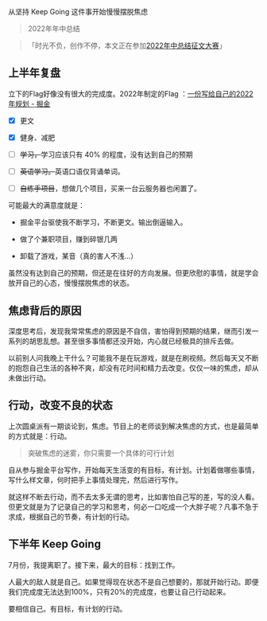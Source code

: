 从坚持 Keep Going 这件事开始慢慢摆脱焦虑

> 2022年年中总结

> 「时光不负，创作不停，本文正在参加[2022年中总结征文大赛](https://juejin.cn/post/7108989863126368286 "https://juejin.cn/post/7108989863126368286")」

## 上半年复盘

立下的Flag好像没有很大的完成度。2022年制定的Flag ：[一份写给自己的2022年规划 - 掘金](https://juejin.cn/post/7048905442935701517)

- [x] 更文

- [x] 健身、减肥

- [ ] ~~学习，~~学习应该只有 40% 的程度，没有达到自己的预期

- [ ] ~~英语学习。~~英语口语仅背诵单词。

- [ ] ~~自练手项目~~，想做几个项目，买来一台云服务器也闲置了。

可能最大的满意度就是：

- 掘金平台驱使我不断学习，不断更文。输出倒逼输入。

- 做了个兼职项目，赚到碎银几两

- 卸载了游戏，某音（真的害人不浅...）

虽然没有达到自己的预期，但还是在往好的方向发展。但更欣慰的事情，就是学会放开自己的心态，慢慢摆脱焦虑的状态。

## 焦虑背后的原因

深度思考后，发现我常常焦虑的原因是不自信，害怕得到预期的结果，继而引发一系列的胡思乱想。甚至很多事情都还没开始，内心就已经极具的排斥去做。

以前别人问我晚上干什么？可能我不是在玩游戏，就是在刷视频。然后每天又不断的抱怨自己生活的各种不爽，却没有花时间和精力去改变。仅仅一味的焦虑，却从未做出行动。

## 行动，改变不良的状态

上次圆桌派有一期谈论到，焦虑。节目上的老师谈到解决焦虑的方式，也是最简单的方式就是：行动。

> 突破焦虑的迷雾，你只需要一个具体的可行计划

自从参与掘金平台写作，开始每天生活变的有目标，有计划。计划着做哪些事情，写什么样文章，何时把手上事情处理完，然后进行写作。

就这样不断去行动，而不去太多无谓的思考，比如害怕自己写的差，写的没人看。但更文就是为了记录自己的学习和思考，何必一口吃成一个大胖子呢？凡事不急于求成，根据自己的节奏，有计划的行动。

## 下半年 Keep Going

7月份，我提离职了。接下来，最大的目标：找到工作。

人最大的敌人就是自己。如果觉得现在状态不是自己想要的，那就开始行动。即便我们完成度无法达到100%，只有20%的完成度，也要让自己行动起来。

要相信自己。有目标，有计划的行动。
